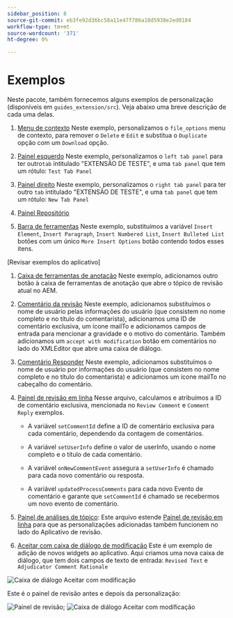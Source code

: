 ```yaml
---
sidebar_position: 8
source-git-commit: eb3fe92d36bc58a11e47f786a10d5938e2ed0184
workflow-type: tm+mt
source-wordcount: '371'
ht-degree: 0%

---
```



# Exemplos

Neste pacote, também fornecemos alguns exemplos de personalização (disponíveis em `guides_extension/src`). Veja abaixo uma breve descrição de cada uma delas.

1. [Menu de contexto](./../../src/file_options.ts)
Neste exemplo, personalizamos o `file_options` menu de contexto, para remover o `Delete` e `Edit` e substitua o `Duplicate` opção com um `Download` opção.

2. [Painel esquerdo](../../src/left_panel_container.ts)
Neste exemplo, personalizamos o `left tab panel` para ter outro`tab` intitulado &quot;EXTENSÃO DE TESTE&quot;, e uma `tab panel` que tem um rótulo: `Test Tab Panel`

3. [Painel direito](../../src/right_panel_container.ts)
Neste exemplo, personalizamos o `right tab panel` para ter outro `tab` intitulado &quot;EXTENSÃO DE TESTE&quot;, e uma `tab panel` que tem um rótulo: `New Tab Panel`

4. [Painel Repositório](../../src/repository_panel.ts)

5. [Barra de ferramentas](../../src/toolbar.ts)
Neste exemplo, substituímos a variável `Insert Element`, `Insert Paragraph`, `Insert Numbered List`, `Insert Bulleted List` botões com um único `More Insert Options` botão contendo todos esses itens.

[Revisar exemplos do aplicativo]

1. [Caixa de ferramentas de anotação](../../src/review_app_examples/annotation_extension.ts)
Neste exemplo, adicionamos outro botão à caixa de ferramentas de anotação que abre o tópico de revisão atual no AEM.

2. [Comentário da revisão](../../src/review_app_examples/review_comment.ts)
Neste exemplo, adicionamos substituímos o nome de usuário pelas informações do usuário (que consistem no nome completo e no título do comentarista), adicionamos uma ID de comentário exclusiva, um ícone mailTo e adicionamos campos de entrada para mencionar a gravidade e o motivo do comentário.
Também adicionamos um `accept with modification` botão em comentários no lado do XMLEditor que abre uma caixa de diálogo.

3. [Comentário Responder](../../src/review_app_examples/comment_reply.ts)
Neste exemplo, adicionamos substituímos o nome de usuário por informações do usuário (que consistem no nome completo e no título do comentarista) e adicionamos um ícone mailTo no cabeçalho do comentário.

4. [Painel de revisão em linha](../../src/review_app_examples/inline_review_panel.ts)
Nesse arquivo, calculamos e atribuímos a ID de comentário exclusiva, mencionada no `Review Comment` e `Comment Reply` exemplos.
   - A variável `setCommentId` define a ID de comentário exclusiva para cada comentário, dependendo da contagem de comentários.

   - A variável `setUserInfo` define o valor de userInfo, usando o nome completo e o título de cada comentário.

   - A variável `onNewCommentEvent` assegura a `setUserInfo` é chamado para cada novo comentário ou resposta.

   - A variável `updatedProcessComments` para cada novo Evento de comentário e garante que `setCommentId` é chamado se recebermos um novo evento de comentário.

5. [Painel de análises de tópico](../../src/review_app_examples/topic_reviews.ts): Este arquivo estende [Painel de revisão em linha](../../src/review_app_examples/inline_review_panel.ts) para que as personalizações adicionadas também funcionem no lado do Aplicativo de revisão.

6. [Aceitar com caixa de diálogo de modificação](../../src/review_app_examples/accept_with_modification_dialog.ts)
Este é um exemplo de adição de novos widgets ao aplicativo. Aqui criamos uma nova caixa de diálogo, que tem dois campos de texto de entrada: `Revised Text` e `Adjudicator Comment Rationale`

![Caixa de diálogo Aceitar com modificação](./imgs/accept_with_modification_dialogue.png)

Este é o painel de revisão antes e depois da personalização:

![Painel de revisão;](./imgs/review_panel.png)
![Caixa de diálogo Aceitar com modificação](./imgs/customised_review_panel.png)
